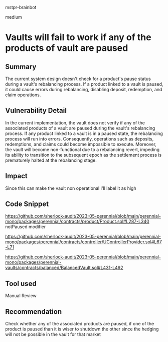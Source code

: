mstpr-brainbot

medium

# Vaults will fail to work if any of the products of vault are paused

## Summary
The current system design doesn't check for a product's pause status during a vault's rebalancing process. If a product linked to a vault is paused, it could cause errors during rebalancing, disabling deposit, redemption, and claim operations.
## Vulnerability Detail
In the current implementation, the vault does not verify if any of the associated products of a vault are paused during the vault's rebalancing process. If any product linked to a vault is in a paused state, the rebalancing process will run into errors. Consequently, operations such as deposits, redemptions, and claims could become impossible to execute. Moreover, the vault will become non-functional due to a rebalancing revert, impeding its ability to transition to the subsequent epoch as the settlement process is prematurely halted at the rebalancing stage.
## Impact
Since this can make the vault non operational I'll label it as high
## Code Snippet
https://github.com/sherlock-audit/2023-05-perennial/blob/main/perennial-mono/packages/perennial/contracts/product/Product.sol#L287-L340
notPaused modifier

https://github.com/sherlock-audit/2023-05-perennial/blob/main/perennial-mono/packages/perennial/contracts/controller/UControllerProvider.sol#L67-L71

https://github.com/sherlock-audit/2023-05-perennial/blob/main/perennial-mono/packages/perennial-vaults/contracts/balanced/BalancedVault.sol#L431-L492
## Tool used

Manual Review

## Recommendation
Check whether any of the associated products are paused, if one of the product is paused than it is wiser to shutdown the other since the hedging will not be possible in the vault for that market